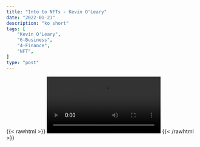 ```yaml
---
title: "Into to NFTs - Kevin O'Leary"
date: "2022-01-21"
description: "ko short"
tags: [
    "Kevin O'Leary",
    "6-Business",
    "4-Finance",
    "NFT",
]
type: "post"
---
```

{{< rawhtml >}}
    <video width="auto" height="auto" controls>
        <source src="https://clips.dev00ps.com/Kevin%20O%27Leary/nfts.mp4" type="video/mp4"> 
    </video>
{{< /rawhtml >}}